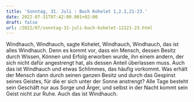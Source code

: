 ```yaml
---
title: 'Sonntag, 31. Juli : Buch Kohelet 1,2.2,21-23.'
date: 2022-07-31T07:42:00.001+02:00
draft: false
url: /2022/07/sonntag-31-juli-buch-kohelet-12221-23.html
---
```


Windhauch, Windhauch, sagte Kohelet, Windhauch, Windhauch, das ist alles Windhauch. Denn es kommt vor, dass ein Mensch, dessen Besitz durch Wissen, Können und Erfolg erworben wurde, ihn einem andern, der sich nicht dafür angestrengt hat, als dessen Anteil überlassen muss. Auch das ist Windhauch und etwas Schlimmes, das häufig vorkommt. Was erhält der Mensch dann durch seinen ganzen Besitz und durch das Gespinst seines Geistes, für die er sich unter der Sonne anstrengt? Alle Tage besteht sein Geschäft nur aus Sorge und Ärger, und selbst in der Nacht kommt sein Geist nicht zur Ruhe. Auch das ist Windhauch.